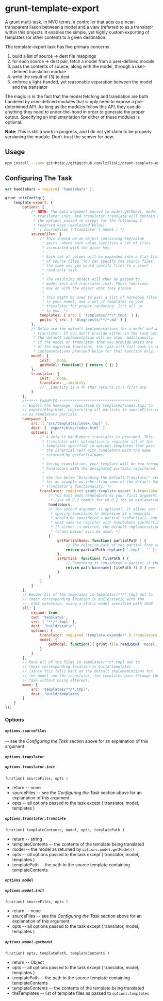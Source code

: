 grunt-template-export
=====================

A grunt multi-task, in MVC terms, a controller that acts as a near-transparent liason between a model and a view (referred to as a translator within this project). It enables the simple, yet highly custom exporting of templates (or other content) to a given destination.

The template-export task has five primary concerns:

1. build a list of source => dest file mappings
2. for each source => dest pair, fetch a model from a user-defined module
3. pass the contents of source, along with the model, through a user-defined translation module
4. write the result of (3) to dest
5. enforce a light-handed, yet reasonable separation between the model and the translator

The magic is in the fact that the model fetching and translation are both handeled by user-defined modules that simply need to expose a pre-determined API. As long as the modules follow this API, they can do anything they need to under-the-hood in order to generate the proper output. Specifying an implementation for either of these modules is optional.

**Note:** This is still a work in progress, and I do not yet claim to be properly versioning the module. Don't trust the semver for now.

## Usage

```bash
npm install --save git+http://git@github.com/lzilioli/grunt-template-export.git
```

## Configuring The Task

```javascript
var handlebars = require( 'handlebars' );

grunt.initConfig({
	template-export: {
		options: {
			/* NOTE: The opts argument passed to model.getModel, model.init,
			 * translator.init, and translator.translate will contain all of
			 * the options passed in except for the following 3
			 * reserved keys (explained below):
			 * 	[ sourceFiles | translator | model ] */
			sourceFiles: {
				/* This should be an object containing key/value
				 * pairs, where each value specifies a set of files
				 * associated with the given key.
				 *
				 * Each set of values will be expanded into a flat list
				 * of source files. You can specify the source files
				 * the same way you would specify files to a grunt
				 * read-only task.
				 *
				 * The resulting object will then be passed to
				 * model.init and translator.init. Those functions
				 * may do with the object what they please.
				 *
				 * This might be used to pass a list of markdown files
				 * to your model, and a set of templates to your
				 * translator for proper rendering. It's all up
				 * to you. */
				templates: { src: [ 'templates/**/*.tmpl' ] },
				posts: { src: [ 'blog/posts/**/*.md' ] }
			},
			/* Below are the default implementations for a model and a
			 * translator. If you don't provide either in the task options,
			 * the default implementation will be used. Additionally,
			 * if the model or translator that you provide omits one
			 * of the expected functions, the task will fall back on the
			 * implementations provided below for that function only. */
			model: {
				init: _.noop,
				getModel: function() { return { }; }
			},
			translator: {
				init: _.noop,
				translate: _.identity
				// _.identity is a fn that returns it's first arg
			}
		},
		/****** EXAMPLES ************************************/
		// Export the homepage, specified by templates/index.tmpl to
		// export/blog.html, registering all partials in sourceFiles.templates
		// as handlebars partials
		homepage: {
			src: [ 'src/templates/index.tmpl' ],
			dest: [ 'export/blog/index.html' ],
			options: {
				/* A default handlebars translator is provided. This
				 * translator will automatically register all of the
				 * templates specified in options.templates that pass
				 * the isPartial test with handlebars with the name
				 * returned by getPartialName.
				 *
				 * During translation, your template will be run through
				 * handlebars with the designated partials registered.
				 *
				 * See the below "Extending the Default Translator" section
				 * for an example on inheriting some of the default handlebars
				 * translator's functionality. */
				translator: require('grunt-template-export').translators.handlebars(
					/* You must pass handlebars as your first argument
					 * (see v0.0.2 commit for v0.0.2 for an explanation) */
					handlebars,
					/* The second argument is optional. It allows you to
					 * specify functions to determine if a template
					 * should be considered a partial (isPartial), and if so,
					 * what name to register with handlebars (getPartialName)
					 * If either is omitted, the default implementations
					 * (shown below) will be used. */
					{
						getPartialName: function( partialPath ) {
							// The relative path of the partial from sourceDir, without the .tmpl extension
							return partialPath.replace( '.tmpl', '' );
						},
						isPartial: function( filePath ) {
							// Something is considered a partial if the filename begins with `_`
							return path.basename( filePath )[ 0 ] === '_';
						}
					}
				)
			}
		},
		// Render all of the templates in templates/**/*.tmpl out to
		// their corresponding location in build/static with the
		// .html extension, using a static model specified with JSON
		all: {
			expand: true,
			cwd: 'templates',
			src: [ '**/*.tmpl' ],
			dest: 'build/static',
			options: {
				translator: require( 'template-expander' ).translators.handlebars(handlebars),
				model: {
					getModel: function(){ grunt.file.readJSON( 'model.json' ) }
				}
			}
		},
		// Move all of the files in templates/**/*.tmpl out to
		// their corresponding location in build/templates
		// (since this falls back on the default implementations for
		// the model and the translator, the templates pass-through the
		// task without being altered).
		move: {
			src: 'templates/**/*.tmpl',
			dest: 'build/templates'
		}
	}
});
```

### Options

#### `options.sourceFiles`

-- see the *Configuring the Task* section above for an explanation of this argument

#### `options.translator`

##### `options.translator.init`

	function( sourceFiles, opts )

- return
-- none
- sourceFiles
-- see the *Configuring the Task* section above for an explanation of this argument
- opts
-- all options passed to the task except ( translator, model, templates )

##### `options.translator.translate`

	function( templateContents, model, opts, templatePath )

- return
-- string
- templateContents
-- the contents of the template being translated
- model
-- the model as returned by `options.model.getModel()`
- opts
-- all options passed to the task except ( translator, model, templates )
- templatePath
-- the path to the source template containing templateContents

#### `options.model`

##### `options.model.init`

	function( sourceFiles, opts )

- return
-- none
- sourceFiles
-- see the *Configuring the Task* section above for an explanation of this argument
- opts
-- all options passed to the task except ( translator, model, templates )

##### `options.model.getModel`

	function( opts, templatePath, templateContents )

- return
-- Object
- opts
-- all options passed to the task except ( translator, model, templates )
- templatePath
-- the path to the source template containing templateContents
- templateContents
-- the contents of the template being translated
- theTemplates
-- list of template files as passed to `options.templates`
